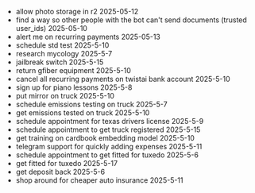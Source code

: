 - allow photo storage in r2 2025-05-12
- find a way so other people with the bot can't send documents (trusted user_ids) 2025-05-10
- alert me on recurring payments 2025-05-13
- schedule std test 2025-5-10
- research mycology 2025-5-7
- jailbreak switch 2025-5-15
- return gfiber equipment 2025-5-10
- cancel all recurring payments on twistai bank account 2025-5-10
- sign up for piano lessons 2025-5-8
- put mirror on truck 2025-5-10
- schedule emissions testing on truck 2025-5-7 
- get emissions tested on truck 2025-5-10 
- schedule appointment for texas drivers license 2025-5-9 
- schedule appointment to get truck registered 2025-5-15
- get training on cardbook embedding model 2025-5-10
- telegram support for quickly adding expenses 2025-5-11
- schedule appointment to get fitted for tuxedo 2025-5-6
- get fitted for tuxedo 2025-5-17
- get deposit back 2025-5-6
- shop around for cheaper auto insurance 2025-5-11
